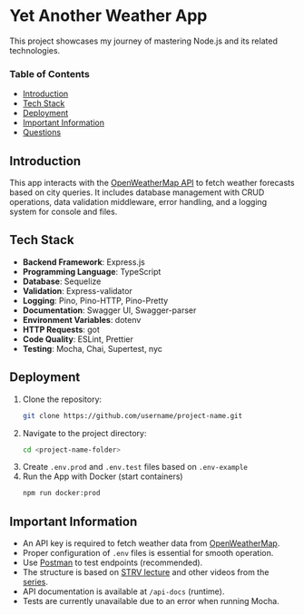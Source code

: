 # Yet Another Weather App

This project showcases my journey of mastering Node.js and its related technologies.

### Table of Contents

- [Introduction](#introduction)
- [Tech Stack](#tech-stack)
- [Deployment](#deployment)
- [Important Information](#important-information)
- [Questions](#questions)

## Introduction

This app interacts with the [OpenWeatherMap API](https://openweathermap.org/api) to fetch weather forecasts based on city queries. It includes database management with CRUD operations, data validation middleware, error handling, and a logging system for console and files.

## Tech Stack

- **Backend Framework**: Express.js
- **Programming Language**: TypeScript
- **Database**: Sequelize
- **Validation**: Express-validator
- **Logging**: Pino, Pino-HTTP, Pino-Pretty
- **Documentation**: Swagger UI, Swagger-parser
- **Environment Variables**: dotenv
- **HTTP Requests**: got
- **Code Quality**: ESLint, Prettier
- **Testing**: Mocha, Chai, Supertest, nyc

## Deployment

1. Clone the repository:
    ```bash
    git clone https://github.com/username/project-name.git
    ```
2. Navigate to the project directory:
    ```bash
    cd <project-name-folder>
    ```
3. Create `.env.prod` and `.env.test` files based on `.env-example`
4. Run the App with Docker (start containers)
    ```bash
    npm run docker:prod
    ```

## Important Information

- An API key is required to fetch weather data from [OpenWeatherMap](https://openweathermap.org/api).
- Proper configuration of `.env` files is essential for smooth operation.
- Use [Postman](https://www.postman.com/downloads/) to test endpoints (recommended).
- The structure is based on [STRV lecture](https://github.com/strvcom/backend-academy-2022/wiki/Lesson-3:-Project-setup-&-Architecture-in-Nodejs-App) and other videos from the [series](https://github.com/strvcom/backend-academy-2022/wiki).
- API documentation is available at `/api-docs` (runtime).
- Tests are currently unavailable due to an error when running Mocha.
